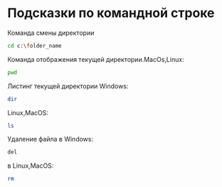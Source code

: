 # Подсказки по командной строке

Команда смены директории
```sh
cd c:\folder_name
```
Команда отображения текущей директории.MacOs,Linux:
```sh
pwd
```
Листинг текущей директории Windows:
```sh
dir
```
Linux,MacOS:
```sh
ls
```
Удаление файла в Windows:
```sh
del
```
в Linux,MacOS:
```sh
rm
```


